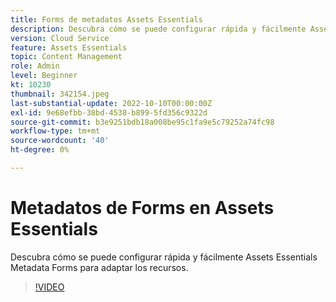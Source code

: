 ```yaml
---
title: Forms de metadatos Assets Essentials
description: Descubra cómo se puede configurar rápida y fácilmente Assets Essentials Metadata Forms para adaptar los metadatos de recursos.
version: Cloud Service
feature: Assets Essentials
topic: Content Management
role: Admin
level: Beginner
kt: 10230
thumbnail: 342154.jpeg
last-substantial-update: 2022-10-10T00:00:00Z
exl-id: 9e68efbb-38bd-4538-b899-5fd356c9322d
source-git-commit: b3e9251bdb18a008be95c1fa9e5c79252a74fc98
workflow-type: tm+mt
source-wordcount: '40'
ht-degree: 0%

---
```


# Metadatos de Forms en Assets Essentials

Descubra cómo se puede configurar rápida y fácilmente Assets Essentials Metadata Forms para adaptar los recursos.

>[!VIDEO](https://video.tv.adobe.com/v/342154?quality=12&learn=on)
